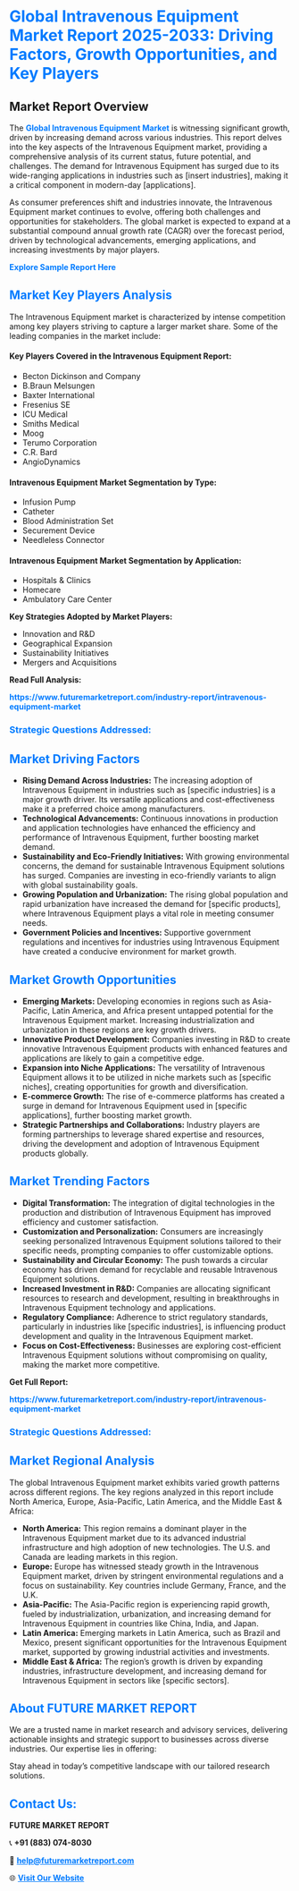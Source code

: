 <h1 style="color: #007BFF;">Global Intravenous Equipment Market Report 2025-2033: Driving Factors, Growth Opportunities, and Key Players</h1>

<section id="overview">
<h2>Market Report Overview</h2>
<p>The <a href="https://www.futuremarketreport.com/industry-report/intravenous-equipment-market" style="color: #007BFF; text-decoration: none;"><strong>Global Intravenous Equipment Market</strong></a> is witnessing significant growth, driven by increasing demand across various industries. This report delves into the key aspects of the Intravenous Equipment market, providing a comprehensive analysis of its current status, future potential, and challenges. The demand for Intravenous Equipment has surged due to its wide-ranging applications in industries such as [insert industries], making it a critical component in modern-day [applications].</p>
<p>As consumer preferences shift and industries innovate, the Intravenous Equipment market continues to evolve, offering both challenges and opportunities for stakeholders. The global market is expected to expand at a substantial compound annual growth rate (CAGR) over the forecast period, driven by technological advancements, emerging applications, and increasing investments by major players.</p>
</section>

<section id="overview">
<p><a href="https://www.futuremarketreport.com/request-sample/reportId=84049" style="color: #007BFF; text-decoration: none;"><strong>Explore Sample Report Here</strong></a></p>
</section>

<section id="key-players">
<h2 style="color: #007BFF;">Market Key Players Analysis</h2>
<p>The Intravenous Equipment market is characterized by intense competition among key players striving to capture a larger market share. Some of the leading companies in the market include:</p>
<h4>Key Players Covered in the Intravenous Equipment Report:</h4>
<ul><li>Becton Dickinson and Company</li><li>B.Braun Melsungen</li><li>Baxter International</li><li>Fresenius SE</li><li>ICU Medical</li><li>Smiths Medical</li><li>Moog</li><li>Terumo Corporation</li><li>C.R. Bard</li><li>AngioDynamics</li></ul>
<h4>Intravenous Equipment Market Segmentation by Type:</h4>
<ul><li>Infusion Pump</li><li>Catheter</li><li>Blood Administration Set</li><li>Securement Device</li><li>Needleless Connector</li></ul>

<h4>Intravenous Equipment Market Segmentation by Application:</h4>
<ul><li>Hospitals &amp; Clinics</li><li>Homecare</li><li>Ambulatory Care Center</li></ul>
<p><strong>Key Strategies Adopted by Market Players:</strong></p>
<ul>
<li>Innovation and R&D</li>
<li>Geographical Expansion</li>
<li>Sustainability Initiatives</li>
<li>Mergers and Acquisitions</li>
</ul>
</section>

<section>
<p><strong>Read Full Analysis: </strong></p><a href="https://www.futuremarketreport.com/industry-report/intravenous-equipment-market" style="color: #007BFF; text-decoration: none;"><strong>https://www.futuremarketreport.com/industry-report/intravenous-equipment-market</strong></a>
<h3 style="color: #007BFF;">Strategic Questions Addressed:</h3>
</section>

<section id="driving-factors">
<h2 style="color: #007BFF;">Market Driving Factors</h2>
<ul>
<li><strong>Rising Demand Across Industries:</strong> The increasing adoption of Intravenous Equipment in industries such as [specific industries] is a major growth driver. Its versatile applications and cost-effectiveness make it a preferred choice among manufacturers.</li>
<li><strong>Technological Advancements:</strong> Continuous innovations in production and application technologies have enhanced the efficiency and performance of Intravenous Equipment, further boosting market demand.</li>
<li><strong>Sustainability and Eco-Friendly Initiatives:</strong> With growing environmental concerns, the demand for sustainable Intravenous Equipment solutions has surged. Companies are investing in eco-friendly variants to align with global sustainability goals.</li>
<li><strong>Growing Population and Urbanization:</strong> The rising global population and rapid urbanization have increased the demand for [specific products], where Intravenous Equipment plays a vital role in meeting consumer needs.</li>
<li><strong>Government Policies and Incentives:</strong> Supportive government regulations and incentives for industries using Intravenous Equipment have created a conducive environment for market growth.</li>
</ul>
</section>

<section id="growth-opportunities">
<h2 style="color: #007BFF;">Market Growth Opportunities</h2>
<ul>
<li><strong>Emerging Markets:</strong> Developing economies in regions such as Asia-Pacific, Latin America, and Africa present untapped potential for the Intravenous Equipment market. Increasing industrialization and urbanization in these regions are key growth drivers.</li>
<li><strong>Innovative Product Development:</strong> Companies investing in R&D to create innovative Intravenous Equipment products with enhanced features and applications are likely to gain a competitive edge.</li>
<li><strong>Expansion into Niche Applications:</strong> The versatility of Intravenous Equipment allows it to be utilized in niche markets such as [specific niches], creating opportunities for growth and diversification.</li>
<li><strong>E-commerce Growth:</strong> The rise of e-commerce platforms has created a surge in demand for Intravenous Equipment used in [specific applications], further boosting market growth.</li>
<li><strong>Strategic Partnerships and Collaborations:</strong> Industry players are forming partnerships to leverage shared expertise and resources, driving the development and adoption of Intravenous Equipment products globally.</li>
</ul>
</section>

<section id="trending-factors">
<h2 style="color: #007BFF;">Market Trending Factors</h2>
<ul>
<li><strong>Digital Transformation:</strong> The integration of digital technologies in the production and distribution of Intravenous Equipment has improved efficiency and customer satisfaction.</li>
<li><strong>Customization and Personalization:</strong> Consumers are increasingly seeking personalized Intravenous Equipment solutions tailored to their specific needs, prompting companies to offer customizable options.</li>
<li><strong>Sustainability and Circular Economy:</strong> The push towards a circular economy has driven demand for recyclable and reusable Intravenous Equipment solutions.</li>
<li><strong>Increased Investment in R&D:</strong> Companies are allocating significant resources to research and development, resulting in breakthroughs in Intravenous Equipment technology and applications.</li>
<li><strong>Regulatory Compliance:</strong> Adherence to strict regulatory standards, particularly in industries like [specific industries], is influencing product development and quality in the Intravenous Equipment market.</li>
<li><strong>Focus on Cost-Effectiveness:</strong> Businesses are exploring cost-efficient Intravenous Equipment solutions without compromising on quality, making the market more competitive.</li>
</ul>
</section>

<section>
<p><strong>Get Full Report: </strong></p><a href="https://www.futuremarketreport.com/industry-report/intravenous-equipment-market" style="color: #007BFF; text-decoration: none;"><strong>https://www.futuremarketreport.com/industry-report/intravenous-equipment-market</strong></a>
<h3 style="color: #007BFF;">Strategic Questions Addressed:</h3>
</section>


<section id="regional-analysis">
<h2 style="color: #007BFF;">Market Regional Analysis</h2>
<p>The global Intravenous Equipment market exhibits varied growth patterns across different regions. The key regions analyzed in this report include North America, Europe, Asia-Pacific, Latin America, and the Middle East & Africa:</p>
<ul>
<li><strong>North America:</strong> This region remains a dominant player in the Intravenous Equipment market due to its advanced industrial infrastructure and high adoption of new technologies. The U.S. and Canada are leading markets in this region.</li>
<li><strong>Europe:</strong> Europe has witnessed steady growth in the Intravenous Equipment market, driven by stringent environmental regulations and a focus on sustainability. Key countries include Germany, France, and the U.K.</li>
<li><strong>Asia-Pacific:</strong> The Asia-Pacific region is experiencing rapid growth, fueled by industrialization, urbanization, and increasing demand for Intravenous Equipment in countries like China, India, and Japan.</li>
<li><strong>Latin America:</strong> Emerging markets in Latin America, such as Brazil and Mexico, present significant opportunities for the Intravenous Equipment market, supported by growing industrial activities and investments.</li>
<li><strong>Middle East & Africa:</strong> The region’s growth is driven by expanding industries, infrastructure development, and increasing demand for Intravenous Equipment in sectors like [specific sectors].</li>
</ul>
</section>

<footer>
<h2 style="color: #007BFF;">About FUTURE MARKET REPORT</h2>
<p>We are a trusted name in market research and advisory services, delivering actionable insights and strategic support to businesses across diverse industries. Our expertise lies in offering:</p>

<p>Stay ahead in today’s competitive landscape with our tailored research solutions.</p>

<h2 style="color: #007BFF;">Contact Us:</h2>
<p><strong>FUTURE MARKET REPORT</strong></p>
<p>📞 <strong>+91 (883) 074-8030</strong></p>
<p>📧 <strong><a href="mailto:help@futuremarketreport.com" style="color: #007BFF;">help@futuremarketreport.com</a></strong></p>
<p>🌐 <strong><a href="https://www.futuremarketreport.com/" style="color: #007BFF;">Visit Our Website</a></strong></p>
</footer>